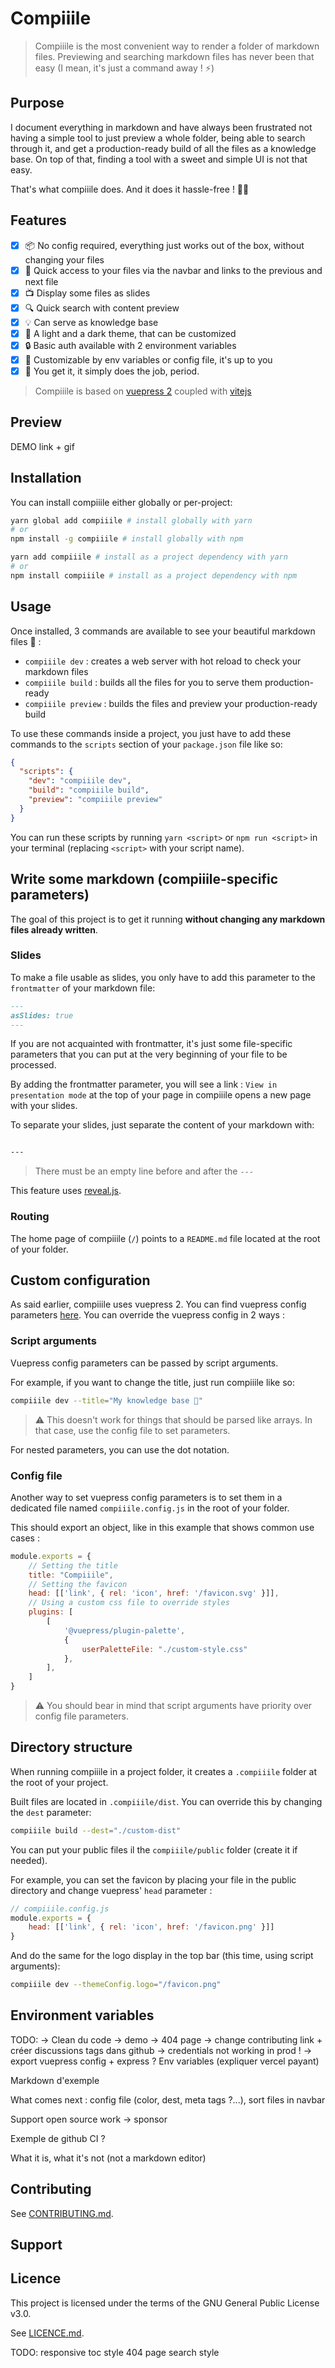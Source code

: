 # Compiiile

> Compiiile is the most convenient way to render a folder of markdown files. Previewing and searching markdown files
has never been that easy (I mean, it's just a command away ! :zap:)

## Purpose

I document everything in markdown and have always been frustrated not having a simple tool to just preview a whole
folder, being able to search through it, and get a production-ready build of all the files as a knowledge base. On
top of that, finding a tool with a sweet and simple UI is not that easy.

That's what compiiile does. And it does it hassle-free ! :ok_woman:

## Features

- [x] 📦 No config required, everything just works out of the box, without changing your files
- [x] :link: Quick access to your files via the navbar and links to the previous and next file
- [x] :tv: Display some files as slides
- [x] :mag: Quick search with content preview
- [x] :bulb: Can serve as knowledge base
- [x] :rainbow: A light and a dark theme, that can be customized
- [x] :lock: Basic auth available with 2 environment variables
- [x] :wrench: Customizable by env variables or config file, it's up to you
- [x] :star2: You get it, it simply does the job, period.

> Compiiile is based on [vuepress 2](https://github.com/vuepress/vuepress-next) coupled with [vitejs](https://github.com/vitejs/vite)

## Preview

DEMO link + gif

## Installation

You can install compiiile either globally or per-project:

```bash
yarn global add compiiile # install globally with yarn
# or
npm install -g compiiile # install globally with npm

yarn add compiiile # install as a project dependency with yarn
# or
npm install compiiile # install as a project dependency with npm
```

## Usage

Once installed, 3 commands are available to see your beautiful markdown files :eyes: :

- `compiiile dev` : creates a web server with hot reload to check your markdown files
- `compiiile build` : builds all the files for you to serve them production-ready
- `compiiile preview` : builds the files and preview your production-ready build

To use these commands inside a project, you just have to add these commands to the `scripts` section of your
`package.json` file like so:

```json
{
  "scripts": {
    "dev": "compiiile dev",
    "build": "compiiile build",
    "preview": "compiiile preview"
  }
}
```

You can run these scripts by running `yarn <script>` or `npm run <script>` in your terminal (replacing `<script>`
with your script name).

## Write some markdown (compiiile-specific parameters)

The goal of this project is to get it running **without changing any markdown files already written**.

### Slides

To make a file usable as slides, you only have to add this parameter to the `frontmatter` of your markdown
file:

```md
---
asSlides: true
---
```

If you are not acquainted with frontmatter, it's just some file-specific parameters that you can put at the very
beginning of your file to be processed.

By adding the frontmatter parameter, you will see a link : `View in presentation mode` at the top of your page in
compiiile opens a new page with your slides.

To separate your slides, just separate the content of your markdown with:
```md

---

```

> There must be an empty line before and after the `---`

This feature uses [reveal.js](https://revealjs.com/).

### Routing

The home page of compiiile (`/`) points to a `README.md` file located at the root of your folder.

## Custom configuration

As said earlier, compiiile uses vuepress 2.
You can find vuepress config parameters [here](https://v2.vuepress.vuejs.org/reference/config.html).
You can override the vuepress config in 2 ways :

### Script arguments

Vuepress config parameters can be passed by script arguments.

For example, if you want to change the title, just run compiiile like so:

```bash
compiiile dev --title="My knowledge base 🚀"
```

> ⚠️ This doesn't work for things that should be parsed like arrays. In that case, use the config file to set
parameters.

For nested parameters, you can use the dot notation.

### Config file

Another way to set vuepress config parameters is to set them in a dedicated file named `compiiile.config.js` in the
root of your folder.

This should export an object, like in this example that shows common use cases :

```js
module.exports = {
    // Setting the title
    title: "Compiiile",
    // Setting the favicon
    head: [['link', { rel: 'icon', href: '/favicon.svg' }]],
    // Using a custom css file to override styles
    plugins: [
        [
            '@vuepress/plugin-palette',
            {
                userPaletteFile: "./custom-style.css"
            },
        ],
    ]
}
```

> ⚠️ You should bear in mind that script arguments have priority over config file parameters.

## Directory structure

When running compiiile in a project folder, it creates a `.compiiile` folder at the root of your project.

Built files are located in `.compiiile/dist`. You can override this by changing the `dest` parameter:

```bash
compiiile build --dest="./custom-dist"
```

You can put your public files il the `compiiile/public` folder (create it if needed).

For example, you can set the favicon by placing your file in the public directory and change vuepress' `head`
parameter :

```js
// compiiile.config.js
module.exports = {
    head: [['link', { rel: 'icon', href: '/favicon.png' }]]
}
```

And do the same for the logo display in the top bar (this time, using script arguments):

```bash
compiiile dev --themeConfig.logo="/favicon.png"
```

## Environment variables

TODO:
-> Clean du code
-> demo
-> 404 page
-> change contributing link + créer discussions tags dans github
-> credentials not working in prod !
-> export vuepress config + express ?
Env variables (expliquer vercel payant)


Markdown d'exemple

What comes next : config file (color, dest, meta tags ?...), sort files in navbar

Support open source work -> sponsor

Exemple de github CI ?

What it is, what it's not (not a markdown editor)

## Contributing

See [CONTRIBUTING.md](./CONTRIBUTING.md).

## Support

## Licence

This project is licensed under the terms of the GNU General Public License v3.0.

See [LICENCE.md](./LICENSE.md).




TODO:
responsive
toc style
404 page
search style
